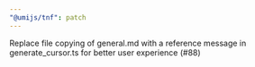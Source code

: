 ```yaml
---
"@umijs/tnf": patch
---
```


Replace file copying of general.md with a reference message in generate_cursor.ts for better user experience (#88)
